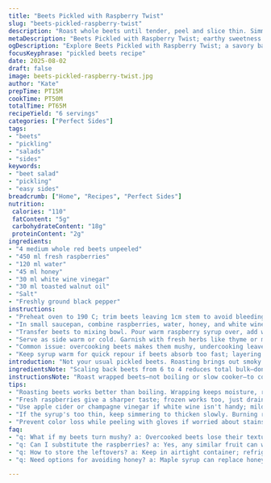 ```yaml
---
title: "Beets Pickled with Raspberry Twist"
slug: "beets-pickled-raspberry-twist"
description: "Roast whole beets until tender, peel and slice thin. Simmer fresh raspberries with white wine vinegar and honey to make a tangy syrup, strain out seeds. Toss beets with syrup and toasted walnut oil. Season simply. Serve warm or chilled, a mix of earthy sweetness and bright acidity. No slow cooker needed. Substitutes include apple cider vinegar for tartness, or hazelnut oil for nuttiness. Visual cues guide the roasting and syrup making instead of strict clocks. Rustle in kitchen sounds, aromas of roasting, simmering fruit, hint real kitchen work underway."
metaDescription: "Beets Pickled with Raspberry Twist; earthy sweetness meets bright acidity; simple ingredients, layered flavors elevate your palate"
ogDescription: "Explore Beets Pickled with Raspberry Twist; a savory balance of roasted beets and tangy raspberry syrup; unique side for any meal"
focusKeyphrase: "pickled beets recipe"
date: 2025-08-02
draft: false
image: beets-pickled-raspberry-twist.jpg
author: "Kate"
prepTime: PT15M
cookTime: PT50M
totalTime: PT65M
recipeYield: "6 servings"
categories: ["Perfect Sides"]
tags:
- "beets"
- "pickling"
- "salads"
- "sides"
keywords:
- "beet salad"
- "pickling"
- "easy sides"
breadcrumb: ["Home", "Recipes", "Perfect Sides"]
nutrition: 
 calories: "110"
 fatContent: "5g"
 carbohydrateContent: "18g"
 proteinContent: "2g"
ingredients:
- "4 medium whole red beets unpeeled"
- "450 ml fresh raspberries"
- "120 ml water"
- "45 ml honey"
- "30 ml white wine vinegar"
- "30 ml toasted walnut oil"
- "Salt"
- "Freshly ground black pepper"
instructions:
- "Preheat oven to 190 C; trim beets leaving 1cm stem to avoid bleeding. Wrap each in foil, place on baking sheet. Roast about 40–50 minutes until tender when pierced; test with skewer—should slide in with gentle resistance. Foam and faint earthy aroma mean nearing done. Remove and cool slightly; unwrapping steams skin soft. Rub skins off with cloth or fingers, don't waste flesh beneath. Slice into thin wedges, uniform thickness for even pickling."
- "In small saucepan, combine raspberries, water, honey, and white wine vinegar. Bring to boil, then reduce to medium-low. Simmer gently, breaking up berries with wooden spoon. Watch for thickening liquid and aroma—fruity and bright without burnt sugar notes. About 10 minutes; pulpy and syrupy. Strain through fine mesh sieve, pressing down pulp to extract max flavor—discard seeds. Syrup should coat spoon lightly, syrupy but pourable."
- "Transfer beets to mixing bowl. Pour warm raspberry syrup over, add walnut oil. Toss gently to coat all pieces evenly. Taste; add salt and pepper carefully—beets and syrup both bring sweetness; seasoning evens it out. Adjust acidity with a splash more vinegar if too sweet. Let sit 10 minutes minimum to marry flavors; longer refrigerated to deepen complexity."
- "Serve as side warm or cold. Garnish with fresh herbs like thyme or microgreens to cut richness. Use hazelnut oil or grapeseed oil if walnut oil unavailable; white wine vinegar can swap with champagne vinegar for milder tang. If fresh raspberries scarce, frozen acceptable but thaw and drain excess water."
- "Common issue: overcooking beets makes them mushy, undercooking leaves tough texture. Rely on skewer test. Syrup too thin? Boil down more, but watch sugar not to burn. Egg rinse of beets before slicing removes dirt without moisture gain—avoid soaking raw beets which dulls flavor."
- "Keep syrup warm for quick repour if beets absorb too fast; layering flavor."
introduction: "Not your usual pickled beets. Roasting brings out smoky earth notes; raspberries add a sharp twist in sweet-tart balance. Ditch the slow cooker. Oven roasting gives more control; texture holds better, flavor concentrates with caramelized edges. No crushing fruit too early or syrup loses brightness—strain well. Oil is more than slick; toasted nut oils add aromatic depth, complexity. Everything is about layering flavors and textures with patience and sensory cues. Watch and smell and test, not just time. Sweet, tart, earthy, oily; each bite tells a story. Skip the fuss but keep the character. Works as cold salad side or warm partner. Practical swaps included for real kitchens. Play with acidity and toast of oil to make it yours."
ingredientsNote: "Scaling back beets from 6 to 4 reduces total bulk—don’t skimp on raspberries; they’re flavor drivers here. Fresh raspberries deliver brighter aroma, but frozen can stand in if drained well. Replace balsamic with white wine vinegar for lighter acidity, or champagne vinegar for subtle fruitiness. Using honey instead of sugar adds richer sweetness and depth, avoids harsh crystallization in syrup. Toasted walnut oil introduces nutty notes; substitute with hazelnut or grapeseed oil if allergies or availability issues. Salt counterbalances sweet syrup, so season gradually. Always measure vinegar carefully; too much kills balance. Peel roasting keeps flesh intact, avoids waterlogged slices. Handling beets gently avoids bruising and color loss. Raw beet handling with gloves recommended if staining is a concern."
instructionsNote: "Roast wrapped beets—not boiling or slow cooker—to control texture and flavor intensity. Test doneness visually and with skewer to catch just tender beets; too soft means mushy slices. Wrapping locks in moisture, steams cooked flesh, assists peeling without losing flavor. Simmer raspberry syrup gently; rapid high boil risks burning honey and losing fresh raspberry notes. Straining is essential; seeds add bitterness and texture mismatch. Toss beets warm with syrup and oil so oils emulsify slightly, coating wedges. Adjust seasoning after tasting, acidity balances sweetness; too little vinegar makes syrup cloying. Rest at least 10 minutes to let flavors marry; longer for deeper notes. Serve warm or chilled; texture shifts slightly but flavor stands. Use fresh herbs to add freshness. Twist: a drop of smoked paprika stirred in for subtle earth. Real kitchens adapt timing and texture by feel, sight, smell; trust senses over clocks."
tips:
- "Roasting beets works better than boiling. Wrapping keeps moisture, retain earthy flavors. Test with skewer, should be softened, not mushy. Use kitchen sounds. Smell as they get close to done."
- "Fresh raspberries give a sharper taste; frozen works too, just drain excess. Swapping honey for sugar enriches syrup, better flavor. Adjust sweetness along the way. Avoid cloying textures."
- "Use apple cider or champagne vinegar if white wine isn't handy; mild acidity matters. Experiment with oils—hazelnut for nuttiness. Always taste as you go, balance is key."
- "If the syrup's too thin, keep simmering to thicken slowly. Burning reduces brightness. Strain out seeds well. Those tiny bits can spoil tasting experience—not the best."
- "Prevent color loss while peeling with gloves if worried about stains; handling beets carefully saves flavor, texture. Thick wedges hold up better. Rest the dish to let flavors blend."
faq:
- "q: What if my beets turn mushy? a: Overcooked beets lose their texture. Use skewer test. Should be tender, not falling apart. Wrap tightly to control steam."
- "q: Can I substitute the raspberries? a: Yes, any similar fruit can work. Blackberries might do, but taste shifts. Frozen raspberries acceptable, thaw and drain well."
- "q: How to store the leftovers? a: Keep in airtight container; refrigerate up to three days. Flavors meld. Can serve chilled or warm. Reheat gently to maintain texture."
- "q: Need options for avoiding honey? a: Maple syrup can replace honey; different sweetness but rich. Brown sugar works too; melt with water for syrup. Vary acidity if sweetness changes."

---
```


